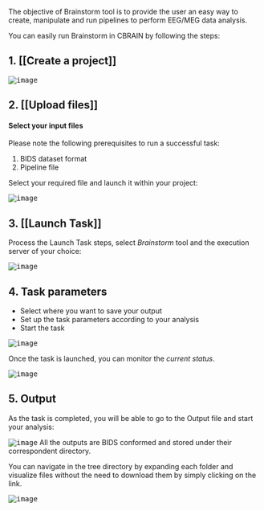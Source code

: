 The objective of Brainstorm tool is to provide the user an easy way to create, manipulate and run pipelines to perform EEG/MEG data analysis.

You can easily run Brainstorm in CBRAIN by following the steps:

## 1. [[Create a project]]

<kbd>![image](https://github.com/aces/cbrain/assets/115739667/50e03c89-58bd-4f70-bdc2-242674e5a802)</kbd>

## 2. [[Upload files]]

#### Select your input files
Please note the following prerequisites to run a successful task:
1. BIDS dataset format
2. Pipeline file

Select your required file and launch it within your project:

<kbd>![image](https://github.com/aces/cbrain/assets/115739667/ec98a674-bfe8-4bca-ba36-62f4c7e211b6)</kbd>

## 3. [[Launch Task]]

Process the Launch Task steps, select _Brainstorm_ tool and the execution server of your choice:
 
<kbd>![image](https://github.com/aces/cbrain/assets/115739667/3d0a9916-95fb-4f1d-81fb-d575585af3e2)</kbd>

## 4. Task parameters

* Select where you want to save your output 
* Set up the task parameters according to your analysis
* Start the task 

<kbd>![image](https://github.com/aces/cbrain/assets/115739667/3a29cde2-d998-4344-ab50-b5d6d6628d47)</kbd>

Once the task is launched, you can monitor the _current status_.

<kbd>![image](https://github.com/aces/cbrain/assets/115739667/dc4bd8e7-4369-4cca-afcc-c5193492dc9d)</kbd>

## 5. Output 

As the task is completed, you will be able to go to the Output file and start your analysis:

<kbd>![image](https://github.com/aces/cbrain/assets/115739667/ad7e5719-a58c-4d69-8d8a-f4fc949d9b9b)</kbd>
All the outputs are BIDS conformed and stored under their correspondent directory.

You can navigate in the tree directory by expanding each folder and visualize files without the need to download them by simply clicking on the link.

<kbd>![image](https://github.com/aces/cbrain/assets/115739667/e6d9d309-fef7-44e0-87df-8d1d9090c120)</kbd>


